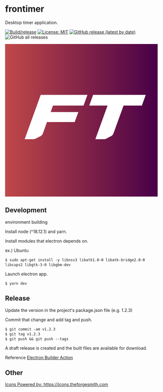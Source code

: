 # frontimer

Desktop timer application.

[![Build/release](https://github.com/seita1996/frontimer/actions/workflows/build.yml/badge.svg)](https://github.com/seita1996/frontimer/actions/workflows/build.yml)
[![License: MIT](https://img.shields.io/badge/License-MIT-yellow.svg)](https://opensource.org/licenses/MIT)
[![GitHub release (latest by date)](https://img.shields.io/github/v/release/seita1996/frontimer)](https://github.com/seita1996/frontimer/releases)
![GitHub all releases](https://img.shields.io/github/downloads/seita1996/frontimer/total?color=blue)

![](https://github.com/seita1996/frontimer/blob/main/src/assets/ft-logo.png)

## Development

environment building

Install node (^18.12.1) and yarn.

Install modules that electron depends on.

ex.) Ubuntu

```
$ sudo apt-get install -y libnss3 libatk1.0-0 libatk-bridge2.0-0 libcups2 libgtk-3-0 libgbm-dev
```

Launch electron app.

```
$ yarn dev
```

## Release

Update the version in the project's package.json file (e.g. 1.2.3)

Commit that change and add tag and push.

```
$ git commit -am v1.2.3
$ git tag v1.2.3
$ git push && git push --tags
```

A draft release is created and the built files are available for download.

Reference [Electron Builder Action](https://github.com/marketplace/actions/electron-builder-action)


## Other

<a href="https://icons.theforgesmith.com">Icons Powered by: https://icons.theforgesmith.com</a>
